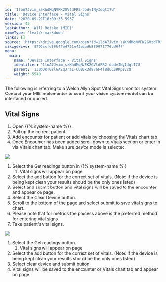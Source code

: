 ```yaml
---
id: '1loA7Jvim_szKhdMqNVFK2GVtdFR2-dodvINyIdqtI7U'
title: 'Device Interface - Vital Signs'
date: '2020-09-22T18:09:33.593Z'
version: 45
lastAuthor: 'Will Reiske (MIE)'
mimeType: 'text/x-markdown'
links: []
source: 'https://drive.google.com/open?id=1loA7Jvim_szKhdMqNVFK2GVtdFR2-dodvINyIdqtI7U'
wikigdrive: '8799ccfd58b47ed721e42eeadb589071776ed64f'
menu:
  main:
    name: 'Device Interface - Vital Signs'
    identifier: '1loA7Jvim_szKhdMqNVFK2GVtdFR2-dodvINyIdqtI7U'
    parent: '1J0bDKTGYlGAEqJraL-CUB3x3d976F4lBdUCSRKpIv2Q'
    weight: 5540
---
```

The following is referring to a Welch Allyn Spot Vital Signs monitor system. Contact your MIE Implementer to see if your vision system model can be interfaced or quoted.
  
## Vital Signs  

1. Open {{% system-name %}} .
2. Pull up the correct patient.
3. Add encounter for patient or add vitals by choosing the Vitals chart tab
4. Once Encounter has been added scroll down to Vitals section or enter in via Vitals chart tab. Make sure <em>device</em> mode is selected.
  
![](../device-interface-vital-signs.assets/100002010000033000000086493BAE32B2C46FF8.png)  

1. Select the Get readings button in {{% system-name %}}
   1. Vital signs will appear on page.
1. Select the add button for the correct set of vitals. (Note: if the device is being kept clean your results should be the only ones listed)
2. Select and submit button and vital signs will be saved to the encounter and appear on page.
3. Select the Clear Device button.
4. Scroll to the bottom of the page and select submit to save vital signs to chart.
5. Please note that for metrics the process above is the preferred method for entering vital signs
6. Take patient's vital signs.
  
![](../device-interface-vital-signs.assets/1000000000000485000000BE3E680CDA59F48F63.png)  

1. Select the Get readings button.
   1. Vital signs will appear on page.
1. Select the add button for the correct set of vitals. (Note: if the device is being kept clean your results should be the only ones listed)
2. Select clear device and submit button
3. Vital signs will be saved to the encounter or Vitals chart tab and appear on page.
